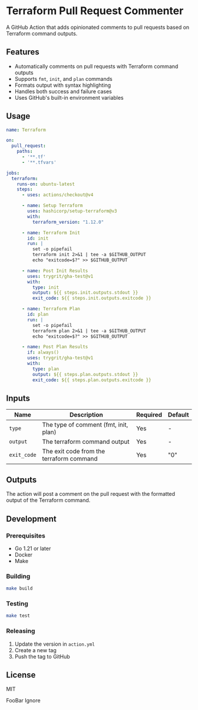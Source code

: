 # Terraform Pull Request Commenter

A GitHub Action that adds opinionated comments to pull requests based on Terraform command outputs.

## Features

- Automatically comments on pull requests with Terraform command outputs
- Supports `fmt`, `init`, and `plan` commands
- Formats output with syntax highlighting
- Handles both success and failure cases
- Uses GitHub's built-in environment variables

## Usage

```yaml
name: Terraform

on:
  pull_request:
    paths:
      - '**.tf'
      - '**.tfvars'

jobs:
  terraform:
    runs-on: ubuntu-latest
    steps:
      - uses: actions/checkout@v4

      - name: Setup Terraform
        uses: hashicorp/setup-terraform@v3
        with:
          terraform_version: "1.12.0"

      - name: Terraform Init
        id: init
        run: |
          set -o pipefail
          terraform init 2>&1 | tee -a $GITHUB_OUTPUT
          echo "exitcode=$?" >> $GITHUB_OUTPUT

      - name: Post Init Results
        uses: trygrit/gha-test@v1
        with:
          type: init
          output: ${{ steps.init.outputs.stdout }}
          exit_code: ${{ steps.init.outputs.exitcode }}

      - name: Terraform Plan
        id: plan
        run: |
          set -o pipefail
          terraform plan 2>&1 | tee -a $GITHUB_OUTPUT
          echo "exitcode=$?" >> $GITHUB_OUTPUT

      - name: Post Plan Results
        if: always()
        uses: trygrit/gha-test@v1
        with:
          type: plan
          output: ${{ steps.plan.outputs.stdout }}
          exit_code: ${{ steps.plan.outputs.exitcode }}
```

## Inputs

| Name | Description | Required | Default |
|------|-------------|----------|---------|
| `type` | The type of comment (fmt, init, plan) | Yes | - |
| `output` | The terraform command output | Yes | - |
| `exit_code` | The exit code from the terraform command | Yes | "0" |

## Outputs

The action will post a comment on the pull request with the formatted output of the Terraform command.

## Development

### Prerequisites

- Go 1.21 or later
- Docker
- Make

### Building

```bash
make build
```

### Testing

```bash
make test
```

### Releasing

1. Update the version in `action.yml`
2. Create a new tag
3. Push the tag to GitHub

## License

MIT


FooBar Ignore
